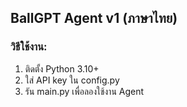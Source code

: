 ## BallGPT Agent v1 (ภาษาไทย)

### วิธีใช้งาน:
1. ติดตั้ง Python 3.10+
2. ใส่ API key ใน config.py
3. รัน main.py เพื่อลองใช้งาน Agent